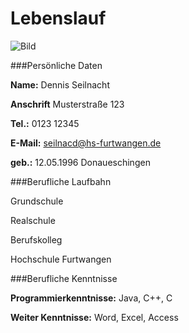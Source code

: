 # Lebenslauf

![Bild](http://www.golf-index.eu/images/golfclubsbilder/golfpros/valentin-mustermann-pros-10944.jpg)

###Persönliche Daten

**Name:**			Dennis Seilnacht

**Anschrift**		Musterstraße 123

**Tel.:**			0123 12345

**E-Mail:**			seilnacd@hs-furtwangen.de

**geb.:**			12.05.1996 Donaueschingen


###Berufliche Laufbahn

Grundschule

Realschule

Berufskolleg

Hochschule Furtwangen


###Berufliche Kenntnisse


**Programmierkenntnisse:**	Java, C++, C

**Weiter Kenntnisse:**	Word, Excel, Access